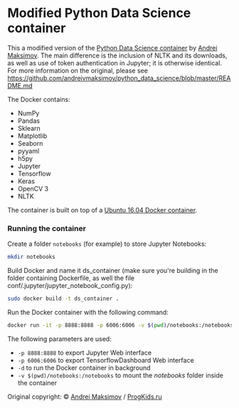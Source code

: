 # Modified Python Data Science container

This a modified version of the [Python Data Science container](https://github.com/andreivmaksimov/python_data_science) by [Andrei Maksimov](https://github.com/andreivmaksimov/). The main difference is the inclusion of NLTK and its downloads, as well as use of token authentication in Jupyter; it is otherwise identical. For more information on the original, please see https://github.com/andreivmaksimov/python_data_science/blob/master/README.md

The Docker contains:
 - NumPy
 - Pandas
 - Sklearn
 - Matplotlib
 - Seaborn
 - pyyaml
 - h5py
 - Jupyter
 - Tensorflow
 - Keras
 - OpenCV 3
 - NLTK

The container is built on top of a [Ubuntu 16.04 Docker container](https://hub.docker.com/_/ubuntu/).

### Running the container

Create a folder ```notebooks``` (for example) to store Jupyter Notebooks:
```sh
mkdir notebooks
```

Build Docker and name it ds_container (make sure you're building in the folder containing Dockerfile, as well the file conf/.jupyter/jupyter_notebook_config.py):
```sh
sudo docker build -t ds_container . 
```

Run the Docker container with the following command:
```sh
docker run -it -p 8888:8888 -p 6006:6006 -v $(pwd)/notebooks:/notebooks  ds_container
```
The following parameters are used:
- ```-p 8888:8888``` to export Jupyter Web interface
- ```-p 6006:6006``` to export TensorflowDashboard Web interface
- ```-d``` to run the Docker container in background
- ```-v $(pwd)/notebooks:/notebooks``` to mount the *notebooks* folder inside the container

Original copyright:
&copy; [Andrei Maksimov](https://www.linkedin.com/in/avmaksimov/) / [ProgKids.ru](https://progkids.ru/)
